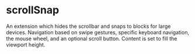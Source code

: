 # scrollSnap
An extension which hides the scrollbar and snaps to blocks for large devices. Navigation based on swipe gestures, specific keyboard navigation, the mouse wheel, and an optional scroll button. Content is set to fill the viewport height.
